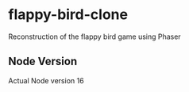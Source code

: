 # flappy-bird-clone
Reconstruction of the flappy bird game using Phaser

## Node Version
Actual Node version 16
